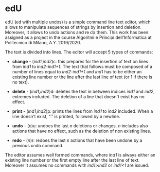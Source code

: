 # edU
edU (ed with multiple undos) is a simple command line text editor, which allows to manipulate sequences of strings by insertion and deletion. Moreover, it allows to undo actions and re do them. This work has been assigned as a project in the course Algoritmi e Principi dell'Informatica at Politecnico di Milano, A.Y. 2019/2020.

The text is divided into lines. The editor will accept 5 types of commands:
  
  * **change** - (*ind1*,*ind2*)c: this prepares for the insertion of text on lines from *ind1* to *ind2-ind1+1*. The text that follows must be composed of a number of lines equal to *ind2-ind1+1* and *ind1* has to be either an existing line number or the line after the last line of text (or 1 if there is no text).
  
  * **delete** - (*ind1*,*ind2*)d: deletes the text in between indices *ind1* and *ind2*, extremes included. The deletion of a line that doesn't exist has no effect.
  
  * **print** - (*ind1*,*ind2*)p: prints the lines from *ind1* to *ind2* included. When a line doesn't exist, "." is printed, followed by a newline.
  
  * **undo** - (*n*)u: undoes the last *n* deletions or changes. *n* includes also actions that have no effect, such as the deletion of non existing lines.
  
  * **redo** - (*n*)r: redoes the last *n* actions that have been undone by a previous undo command. 
  
  
The editor assumes well formed commands, where *ind1* is always either an existing line number or the first empty line after the last line of text. Moreover it assumes no commands with *ind1>ind2* or *ind1<1* are issued.
